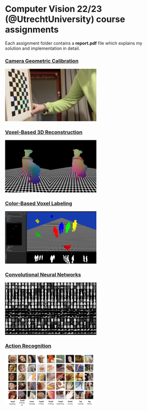 # Computer Vision 22/23 (@UtrechtUniversity) course assignments
Each assignment folder contains a **report.pdf** file which explains my solution and implementation in detail.

### [Camera Geometric Calibration](https://github.com/gianmarcopicarella/cv-assignments-uu/tree/main/camera_geometric_calibration)
<img src="https://raw.githubusercontent.com/gianmarcopicarella/cv-assignments-uu/main/readme/camera_calibration.jpg" width="300">

### [Voxel-Based 3D Reconstruction](https://github.com/gianmarcopicarella/cv-assignments-uu/tree/main/voxel-based_3d_reconstruction)
<img src="https://raw.githubusercontent.com/gianmarcopicarella/cv-assignments-uu/main/readme/voxel_3d_reconstruction.gif" width="300"/>

### [Color-Based Voxel Labeling](https://github.com/gianmarcopicarella/cv-assignments-uu/tree/main/color-based_voxel_labeling)
<img src="https://raw.githubusercontent.com/gianmarcopicarella/cv-assignments-uu/main/readme/color_based_voxel_labeling.gif" width="300"/>

### [Convolutional Neural Networks](https://github.com/gianmarcopicarella/cv-assignments-uu/tree/main/conv_neural_networks)
<img src="https://raw.githubusercontent.com/gianmarcopicarella/cv-assignments-uu/main/readme/convolutional_neural_networks.jpg" width="300"/>

### [Action Recognition](https://github.com/gianmarcopicarella/cv-assignments-uu/tree/main/action_recognition)
<img src="https://raw.githubusercontent.com/gianmarcopicarella/cv-assignments-uu/main/readme/action_recognition.jpg" width="300"/>
